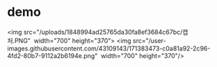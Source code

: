 # demo
<img src="/uploads/1848994ad25765da30fa8ef3684c67bc/캡처.PNG"  width="700" height="370">
<img src="/user-images.githubusercontent.com/43109143/171383473-c0a81a92-2c96-4fd2-80b7-9112a2b6194e.png"  width="700" height="370"/>
